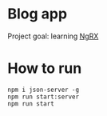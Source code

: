 # Blog app

Project goal: learning [NgRX](https://ngrx.io/)

# How to run

```
npm i json-server -g
npm run start:server
npm run start
```
